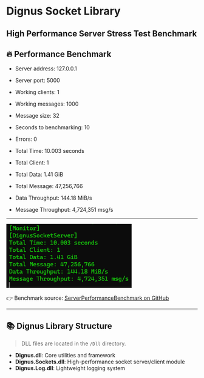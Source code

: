 # Dignus Socket Library
## High Performance Server Stress Test Benchmark

## 🔥 Performance Benchmark

- Server address: 127.0.0.1
- Server port: 5000
- Working clients: 1
- Working messages: 1000
- Message size: 32
- Seconds to benchmarking: 10

- Errors: 0
- Total Time: 10.003 seconds
- Total Client: 1
- Total Data: 1.41 GiB
- Total Message: 47,256,766
- Data Throughput: 144.18 MiB/s
- Message Throughput: 4,724,351 msg/s

---

![TopPerformance](Image/Dignus_Performance_47256766msg_1.41GiB.png)

👉 Benchmark source: [ServerPerformanceBenchmark on GitHub](https://github.com/EomTaeWook/ServerPerformanceBenchmark)

---

## 📚 Dignus Library Structure

> DLL files are located in the `/Dll` directory.

- **Dignus.dll**: Core utilities and framework
- **Dignus.Sockets.dll**: High-performance socket server/client module
- **Dignus.Log.dll**: Lightweight logging system
